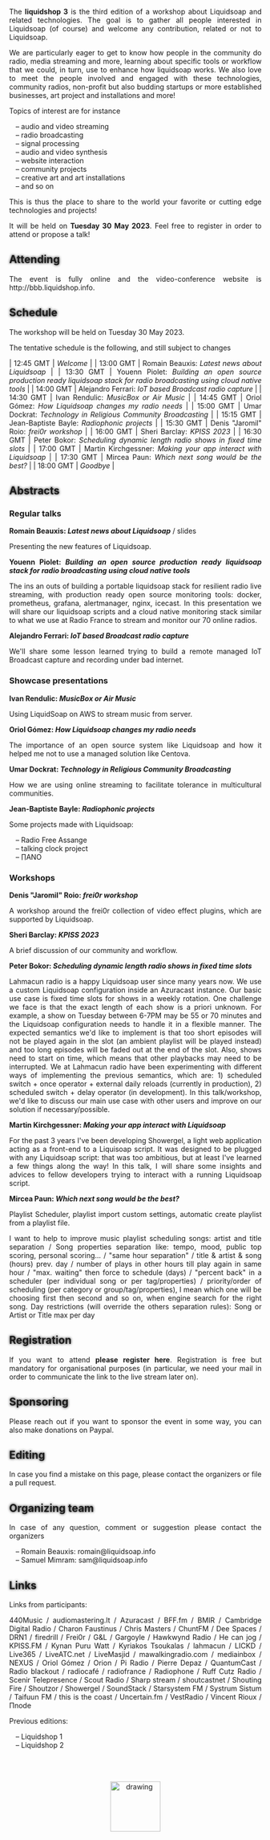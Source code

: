 The **liquidshop 3** is the third edition of a workshop about
[Liquidsoap](https://www.liquidsoap.info/) and related technologies.  The goal is
to gather all people interested in Liquidsoap (of course) and welcome any
contribution, related or not to Liquidsoap.

We are particularly eager to get to know how people in the community do radio,
media streaming and more, learning about specific tools or workflow that we
could, in turn, use to enhance how liquidsoap works. We also love to meet the
people involved and engaged with these technologies, community radios,
non-profit but also budding startups or more established businesses, art project
and installations and more!

Topics of interest are for instance

- audio and video streaming
- radio broadcasting
- signal processing
- audio and video synthesis
- website interaction
- community projects
- creative art and art installations
- and so on

This is thus the place to share to the world your favorite or cutting edge
technologies and projects!

It will be held on **Tuesday 30 May 2023**. Feel free to
[register](https://forms.gle/2QZDNJUH9XdRJ5bP8) in order to attend or propose a
talk!

Attending
---------

The event is fully online and the video-conference website is
<http://bbb.liquidshop.info>.

<!--
Presentations
-------------

Three kinds of presentations will be featured during the workshop:

- _showcase_ (15 min): a short presentation about a website / radio / art
  installation that you built using Liquidsoap or related tools
- _tech talks_ (30 min): an in-depth presentation of a technology related to
  Liquidsoap and streaming in general
- _workshop_: user-centered freeform discussions about your project or issues
  around Liquidsoap and streaming
-->

Schedule
--------

The workshop will be held on Tuesday 30 May 2023.

The tentative schedule is the following, and still subject to changes

| 12:45 GMT | _Welcome_ |
| 13:00 GMT | Romain Beauxis: _Latest news about Liquidsoap_ |
| 13:30 GMT | Youenn Piolet: _Building an open source production ready liquidsoap stack for
radio broadcasting using cloud native tools_ |
| 14:00 GMT | Alejandro Ferrari: _IoT based Broadcast radio capture_ |
| 14:30 GMT | Ivan Rendulic: _[MusicBox](https://airmusic.io) or Air Music_ |
| 14:45 GMT | Oriol	Gómez: _How Liquidsoap changes my radio needs_ |
| 15:00 GMT | Umar Dockrat: _Technology in Religious Community Broadcasting_ |
| 15:15 GMT | Jean-Baptiste Bayle: _Radiophonic projects_ |
| 15:30 GMT | Denis "Jaromil" Roio: _[frei0r](https://frei0r.dyne.org/) workshop_ |
| 16:00 GMT | Sheri Barclay: _[KPISS](https://kpiss.fm/) 2023_ |
| 16:30 GMT | Peter	Bokor: _Scheduling dynamic length radio shows in fixed time slots_ |
| 17:00 GMT | Martin Kirchgessner: _Making your app interact with Liquidsoap_ |
| 17:30 GMT | Mircea Paun: _Which next song would be the best?_ |
| 18:00 GMT | _Goodbye_ |

Abstracts
---------

### Regular talks

**Romain Beauxis: _Latest news about Liquidsoap_** / [slides](slides/liquidsoap.pdf)

Presenting the new features of Liquidsoap.

**Youenn Piolet: _Building an open source production ready liquidsoap stack for
radio broadcasting using cloud native tools_**

The ins an outs of building a portable liquidsoap stack for resilient radio live
streaming, with production ready open source monitoring tools: docker,
prometheus, grafana, alertmanager, nginx, icecast. In this presentation we will
share our liquidsoap scripts and a cloud native monitoring stack similar to what
we use at [Radio France](https://www.radiofrance.fr/) to stream and monitor our
70 online radios.

**Alejandro Ferrari: _IoT based Broadcast radio capture_**

We'll share some lesson learned trying to build a remote managed IoT Broadcast
capture and recording under bad internet.

### Showcase presentations

**Ivan Rendulic: _[MusicBox](https://airmusic.io) or Air Music_**

Using LiquidSoap on AWS to stream music from server.

**Oriol	Gómez: _How Liquidsoap changes my radio needs_**

The importance of an open source system like Liquidsoap and how it helped me not
to use a managed solution like Centova.

**Umar Dockrat: _Technology in Religious Community Broadcasting_**

How we are using online streaming to facilitate tolerance in multicultural
communities.

**Jean-Baptiste Bayle: _Radiophonic projects_**

Some projects made with Liquidsoap:

- [Radio Free Assange](http://p-node.org/freeassange)
- [talking clock project](http://stream.p-node.org/clock.mp3)
- [∏ANO](https://p-node.org/piano/)


### Workshops

**Denis "Jaromil" Roio: _[frei0r](https://frei0r.dyne.org/) workshop_**

A workshop around the [frei0r](https://frei0r.dyne.org/) collection of video
effect plugins, which are supported by Liquidsoap.

**Sheri Barclay: _[KPISS](https://kpiss.fm/) 2023_**

A brief discussion of our community and workflow.

**Peter	Bokor: _Scheduling dynamic length radio shows in fixed time slots_**

[Lahmacun radio](https://lahmacun.hu/) is a happy Liquidsoap user since many
years now. We use a custom Liquidsoap configuration inside an Azuracast
instance. Our basic use case is fixed time slots for shows in a weekly
rotation. One challenge we face is that the exact length of each show is a
priori unknown. For example, a show on Tuesday between 6-7PM may be 55 or 70
minutes and the Liquidsoap configuration needs to handle it in a flexible
manner. The expected semantics we'd like to implement is that too short episodes
will not be played again in the slot (an ambient playlist will be played
instead) and too long episodes will be faded out at the end of the slot. Also,
shows need to start on time, which means that other playbacks may need to be
interrupted. We at Lahmacun radio have been experimenting with different ways of
implementing the previous semantics, which are: 1) scheduled switch + once
operator + external daily reloads (currently in production), 2) scheduled
switch + delay operator (in development).  In this talk/workshop, we'd like to
discuss our main use case with other users and improve on our solution if
necessary/possible.

**Martin Kirchgessner: _Making your app interact with Liquidsoap_**

For the past 3 years I've been developing
[Showergel](https://showergel.readthedocs.io), a light web application acting as
a front-end to a Liquisoap script. It was designed to be plugged with any
Liquidsoap script: that was too ambitious, but at least I've learned a few
things along the way! In this talk, I will share some insights and advices to
fellow developers trying to interact with a running Liquidsoap script.

**Mircea Paun: _Which next song would be the best?_**

Playlist Scheduler, playlist import custom settings, automatic create playlist
from a playlist file.

I want to help to improve music playlist scheduling songs: artist and title
separation / Song properties separation like: tempo, mood, public top scoring, personal scoring... / "same hour separation" / title & artist & song (hours) prev. day / number of plays in other hours till play again in same hour / "max. waiting" then force to schedule (days) / "percent back" in a scheduler (per individual song or per tag/properties) / priority/order of scheduling (per category or group/tag/properties), I mean which one will be choosing first then second and so on, when engine search for the right song.  Day restrictions (will override the others separation rules): Song or Artist or Title max per day

Registration
------------

If you want to attend [**please register
here**](https://forms.gle/2QZDNJUH9XdRJ5bP8). Registration is free but mandatory
for organisational purposes (in particular, we need your mail in order to
communicate the link to the live stream later on).

Sponsoring
----------

Please reach out if you want to sponsor the event in some way, you can also make
[donations on Paypal](http://paypal.me/LiquidsoapMedia).

Editing
-------

In case you find a mistake on this page, please contact the organizers or [file
a pull request](https://github.com/savonet/liquidshop).

Organizing team
---------------

In case of any question, comment or suggestion please contact the organizers

- Romain Beauxis: [romain@liquidsoap.info](mailto:romain@liquidsoap.info)
- Samuel Mimram: [sam@liquidsoap.info](mailto:sam@liquidsoap.info)

Links
-----

Links from participants:

[440Music](https://www.440music.com/) / [audiomastering.lt](http://audiomastering.lt) / [Azuracast](https://azuracast.com/) / [BFF.fm](https://bff.fm/) / [BMIR](https://bmir.org/) / [Cambridge Digital Radio](https://cambridgedigitalradio.co.uk) / [Charon Faustinus](https://charon.monster) / [Chris Masters](https://www.chrismasters.studio/) / [ChuntFM](https://www.chunt.org/) / [Dee Spaces](https://www.deespaces.com/en/) / [DRN1](DRN1.com) / [firedrill](https://freedrull.online/) / [Frei0r](https://dyne.org/software/frei0r/) / [G&L](https://www.gl-systemhaus.de/) / [Gargoyle](http://gargoyle.co.za/) / [Hawkwynd Radio](www.hawkwynd.com) / [He can jog](https://hecanjog.com) / [KPISS.FM](KPISS.FM) / [Kynan Puru Watt](http://kynan.pw/) / [Kyriakos Tsoukalas](https://www.ktsoukalas.com/) / [lahmacun](https://lahmacun.hu) / [LICKD](https://lickd.co/) / [Live365](https://live365.com/) / [LiveATC.net](https://liveatc.net) / [LiveMasjid](https://www.livemasjid.com/) / [mawalkingradio.com](http://mawalkingradio.com/) / [mediainbox](http://mediainbox.net/) / [NEXUS](https://nexus.org) / [Oriol Gómez](https://www.oriolgomez.com) / [Orion](https://www.orion-web.hr) / [Pi Radio](https://piradio.de/) / [Pierre Depaz](https://pierredepaz.net) / [QuantumCast](https://www.quantumcast-digital.de) / [Radio blackout](https://radioblackout.org/) / [radiocafé](http://radiocafe.ro/) / [radiofrance](https://radiofrance.fr/) / [Radiophone](http://radiophone.gr/) / [Ruff Cutz Radio](https://turbozone.org/) / [Scenir Telepresence](https://telepresence-scenic.ca/) / [Scout Radio](https://scout.radio/) / [Sharp stream](https://sharp-stream.com) / [shoutcastnet](https://www.shoutcastnet.com/) / [Shouting Fire](https://shoutingfire.com/) / [Shoutzor](www.shoutzor.com) / [Showergel](https://showergel.readthedocs.io) / [SoundStack](https://soundstack.com) / [Starsystem FM](http://radiosurle.net/) / [Systrum Sistum](https//systrum.net) / [Taifuun FM](https://taifuun.eu) / [this is the coast](www.thisisthecoast.co.uk) / [Uncertain.fm](uncertain.fm) / [VestRadio](https://www.vestaradio.net) / [Vincent Rioux](http://vincentrioux.net/) / [Πnode](https://p-node.org/)

Previous editions:

- [Liquidshop 1](../1/)
- [Liquidshop 2](../2/)

<center><a href="https://www.liquidsoap.info/"><img src="https://www.liquidsoap.info/assets/img/bottle_invert.png" alt="drawing" height="100px" style="margin-top: 50px;"/></a></center>

<style>
p {text-align: justify;}
#downloads {display: none;}
a {text-decoration: none;}
a:hover {text-decoration: underline;}
h1 {text-shadow: 0 0 10px;}
h2 {text-shadow: 0 0 5px;}
iframe {display: block; margin: auto;}
ul li {list-style-image: none;}
li {list-style-type: "– ";}
</style>

<script>
window.onload = function() {
  var date = new Date();
  var tzo = - (date.getTimezoneOffset() / 60);
  var tzs; // TZ sign

  if (tzo >= 0) { tzs = "+"; }
  else { tzs = ""; }

  document.querySelector("#schedule + p + p").innerHTML += " (all times are given in <a href='https://en.wikipedia.org/wiki/Greenwich_Mean_Time'>GMT</a>, the current GMT time is "+date.getUTCHours()+":"+date.getUTCMinutes()+" and your current timezone is GMT"+tzs+tzo+"):";
  /*
  const hours = document.querySelectorAll("#schedule + p + p + table tr td:first-child");
  hours.forEach(function(h) {
    d = new Date("Jan 23 2022 " + h.innerHTML);
    h.innerHTML += "(" + d.getHours() + ":" + d.getMinutes() + " LT)";
  });
  */
}
</script>
